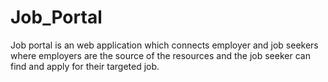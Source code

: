 
# Job_Portal
Job portal is an web application which connects employer and job seekers where employers are the source of the resources and the job seeker can find and apply for their targeted job.
